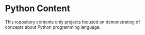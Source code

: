 # Python Content

This repository contents only projects focused on demonstrating of concepts about Python programming language.